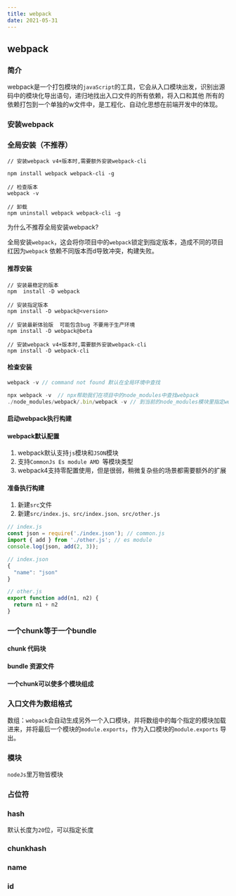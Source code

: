 ```yaml
---
title: webpack
date: 2021-05-31
---
```

## webpack
### 简介

webpack是一个打包模块的```javaScript```的工具，它会从入口模块出发，识别出源码中的模块化导出语句，递归地找出入口文件的所有依赖，将入口和其他
所有的依赖打包到一个单独的w文件中，是工程化、自动化思想在前端开发中的体现。

### 安装webpack
### 全局安装（不推荐）
```shell
// 安装webpack v4+版本时,需要额外安装webpack-cli

npm install webpack webpack-cli -g

// 检查版本
webpack -v

// 卸载
npm uninstall webpack webpack-cli -g
```
为什么不推荐全局安装webpack?

全局安装```webpack```，这会将你项目中的```webpack```锁定到指定版本，造成不同的项目红因为```webpack```
依赖不同版本而d导致冲突，构建失败。

#### 推荐安装
```shell
// 安装最稳定的版本
npm  install -D webpack

// 安装指定版本
npm install -D webpack@<version>

// 安装最新体验版  可能包含bug 不要用于生产环境
npm install -D webpack@beta

// 安装webpack v4+版本时,需要额外安装webpack-cli
npm install -D webpack-cli

```
#### 检查安装
```javascript
webpack -v // command not found 默认在全局环境中查找

npx webpack -v  // npx帮助我们在项目中的node_modules中查找webpack
./node_modules/webpack/.bin/webpack -v // 到当前的node_modules模块里指定webpack
```
#### 启动webpack执行构建
#### webpack默认配置
1. webpack默认支持```js```模块和```JSON```模块
2. 支持```CommonJs Es module AMD ```等模块类型
3. webpack4支持零配置使用，但是很弱，稍微复杂些的场景都需要额外的扩展

#### 准备执行构建
1. 新建```src```文件
2. 新建```src/index.js、src/index.json、src/other.js```
```javascript
// index.js
const json = require('./index.json'); // common.js
import { add } from './other.js'; // es module
console.log(json, add(2, 3));

// index.json
{
  "name": "json"
}

// other.js
export function add(n1, n2) {
  return n1 + n2
}
```

### 一个chunk等于一个bundle
#### chunk 代码块
#### bundle 资源文件
#### 一个chunk可以使多个模块组成
### 入口文件为数组格式
数组：```webpack```会自动生成另外一个入口模块，并将数组中的每个指定的模块加载进来，并将最后一个模块的```module.exports```，作为入口模块的```module.exports```
导出。

### 模块
```nodeJs```里万物皆模块

### 占位符

### hash
默认长度为```20```位，可以指定长度
### chunkhash

### name

### id
